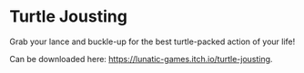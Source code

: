 # Turtle Jousting
Grab your lance and buckle-up for the best turtle-packed action of your life!

Can be downloaded here: https://lunatic-games.itch.io/turtle-jousting.
